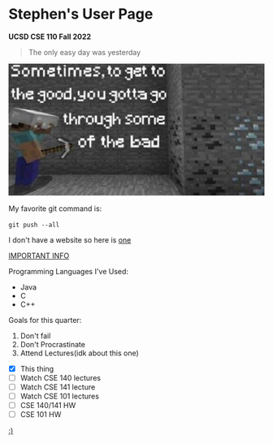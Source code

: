 # Stephen's User Page
**UCSD CSE 110 Fall 2022**
> The only easy day was yesterday

![inspirational image](TRUEAF.jpg)

My favorite git command is:

`git push --all`

I don't have a website so here is [one](https://www.minecraft.net/en-us)

[IMPORTANT INFO](README.md)

Programming Languages I've Used:
- Java
- C
- C++

Goals for this quarter:
1. Don't fail
2. Don't Procrastinate
3. Attend Lectures(idk about this one)

- [x] This thing
- [ ] Watch CSE 140 lectures
- [ ] Watch CSE 141 lecture
- [ ] Watch CSE 101 lectures
- [ ] CSE 140/141 HW
- [ ] CSE 101 HW

[:)](#Stephen's-User-Page)
